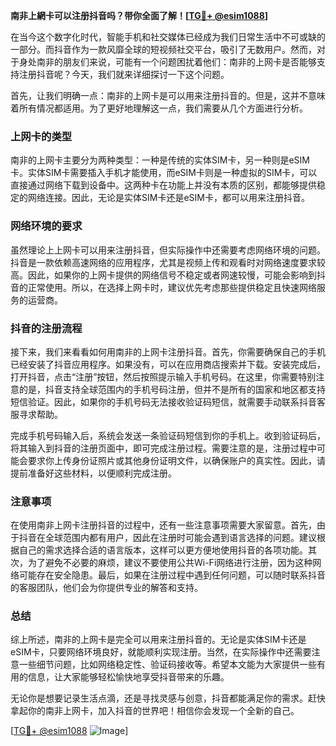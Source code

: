 **南非上網卡可以注册抖音吗？带你全面了解！[[TG💪+ @esim1088](https://t.me/s/esim1088)]**

在当今这个数字化时代，智能手机和社交媒体已经成为我们日常生活中不可或缺的一部分。而抖音作为一款风靡全球的短视频社交平台，吸引了无数用户。然而，对于身处南非的朋友们来说，可能有一个问题困扰着他们：南非的上网卡是否能够支持注册抖音呢？今天，我们就来详细探讨一下这个问题。

首先，让我们明确一点：南非的上网卡是可以用来注册抖音的。但是，这并不意味着所有情况都适用。为了更好地理解这一点，我们需要从几个方面进行分析。

### 上网卡的类型

南非的上网卡主要分为两种类型：一种是传统的实体SIM卡，另一种则是eSIM卡。实体SIM卡需要插入手机才能使用，而eSIM卡则是一种虚拟的SIM卡，可以直接通过网络下载到设备中。这两种卡在功能上并没有本质的区别，都能够提供稳定的网络连接。因此，无论是实体SIM卡还是eSIM卡，都可以用来注册抖音。

### 网络环境的要求

虽然理论上上网卡可以用来注册抖音，但实际操作中还需要考虑网络环境的问题。抖音是一款依赖高速网络的应用程序，尤其是视频上传和观看时对网络速度要求较高。因此，如果你的上网卡提供的网络信号不稳定或者网速较慢，可能会影响到抖音的正常使用。所以，在选择上网卡时，建议优先考虑那些提供稳定且快速网络服务的运营商。

### 抖音的注册流程

接下来，我们来看看如何用南非的上网卡注册抖音。首先，你需要确保自己的手机已经安装了抖音应用程序。如果没有，可以在应用商店搜索并下载。安装完成后，打开抖音，点击“注册”按钮，然后按照提示输入手机号码。在这里，你需要特别注意的是，抖音支持全球范围内的手机号码注册，但并不是所有的国家和地区都支持短信验证。因此，如果你的手机号码无法接收验证码短信，就需要手动联系抖音客服寻求帮助。

完成手机号码输入后，系统会发送一条验证码短信到你的手机上。收到验证码后，将其输入到抖音的注册页面中，即可完成注册过程。需要注意的是，注册过程中可能会要求你上传身份证照片或其他身份证明文件，以确保账户的真实性。因此，请提前准备好这些材料，以便顺利完成注册。

### 注意事项

在使用南非上网卡注册抖音的过程中，还有一些注意事项需要大家留意。首先，由于抖音在全球范围内都有用户，因此在注册时可能会遇到语言选择的问题。建议根据自己的需求选择合适的语言版本，这样可以更方便地使用抖音的各项功能。其次，为了避免不必要的麻烦，建议不要使用公共Wi-Fi网络进行注册，因为这种网络可能存在安全隐患。最后，如果在注册过程中遇到任何问题，可以随时联系抖音的客服团队，他们会为你提供专业的解答和支持。

### 总结

综上所述，南非的上网卡是完全可以用来注册抖音的。无论是实体SIM卡还是eSIM卡，只要网络环境良好，就能顺利实现注册。当然，在实际操作中还需要注意一些细节问题，比如网络稳定性、验证码接收等。希望本文能为大家提供一些有用的信息，让大家能够轻松愉快地享受抖音带来的乐趣。

无论你是想要记录生活点滴，还是寻找灵感与创意，抖音都能满足你的需求。赶快拿起你的南非上网卡，加入抖音的世界吧！相信你会发现一个全新的自己。

[[TG💪+ @esim1088](https://t.me/s/esim1088) ![Image](https://i.postimg.cc/4NQfJmqS/Snipaste-2025-05-13-00-14-12.png)]